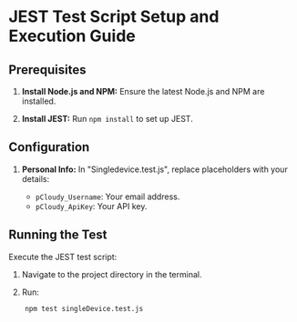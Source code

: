 # JEST Test Script Setup and Execution Guide

## Prerequisites

1. **Install Node.js and NPM:** Ensure the latest Node.js and NPM are installed.

2. **Install JEST:** Run `npm install` to set up JEST.

## Configuration

1. **Personal Info:** In "Singledevice.test.js", replace placeholders with your details:

   - `pCloudy_Username`: Your email address.
   - `pCloudy_ApiKey`: Your API key.

## Running the Test

Execute the JEST test script:

1. Navigate to the project directory in the terminal.

2. Run:

```bash 
    npm test singleDevice.test.js

